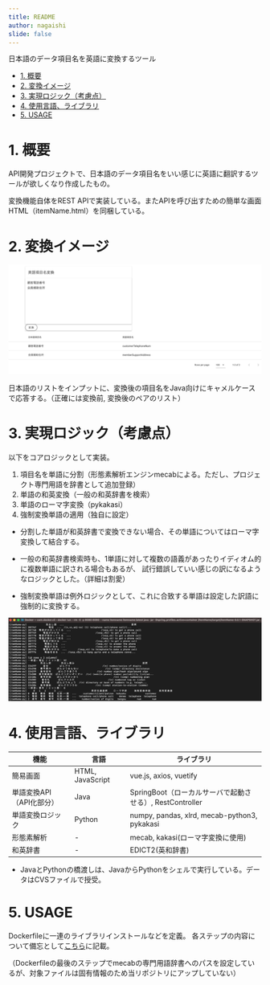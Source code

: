 ```yaml
---
title: README
author: nagaishi
slide: false
---
```

日本語のデータ項目名を英語に変換するツール

- [1. 概要](#1-概要)
- [2. 変換イメージ](#2-変換イメージ)
- [3. 実現ロジック（考慮点）](#3-実現ロジック考慮点)
- [4. 使用言語、ライブラリ](#4-使用言語ライブラリ)
- [5. USAGE](#5-usage)


# 1. 概要
API開発プロジェクトで、日本語のデータ項目名をいい感じに英語に翻訳するツールが欲しくなり作成したもの。

変換機能自体をREST APIで実装している。またAPIを呼び出すための簡単な画面HTML（itemName.html）を同梱している。

# 2. 変換イメージ

![簡易画面イメージ](/img/screen_image.png "簡易画面イメージ")

日本語のリストをインプットに、変換後の項目名をJava向けにキャメルケースで応答する。（正確には変換前, 変換後のペアのリスト）

# 3. 実現ロジック（考慮点）
以下をコアロジックとして実装。

1. 項目名を単語に分割（形態素解析エンジンmecabによる。ただし、プロジェクト専門用語を辞書として追加登録）
2. 単語の和英変換（一般の和英辞書を検索）
3. 単語のローマ字変換（pykakasi）
4. 強制変換単語の適用（独自に設定）

* 分割した単語が和英辞書で変換できない場合、その単語についてはローマ字変換して結合する。

* 一般の和英辞書検索時も、1単語に対して複数の語義があったりイディオム的に複数単語に訳される場合もあるが、
試行錯誤していい感じの訳になるようなロジックとした。（詳細は割愛）

* 強制変換単語は例外ロジックとして、これに合致する単語は設定した訳語に強制的に変換する。

![変換過程](/img/translate_sample.png "変換過程")

# 4. 使用言語、ライブラリ

|  機能  |  言語  |  ライブラリ  |
| ---- | ---- | ---- |
|  簡易画面  |  HTML, JavaScript  |  vue.js, axios, vuetify |
|  単語変換API（API化部分） | Java | SpringBoot（ローカルサーバで起動させる）, RestController| 
|  単語変換ロジック | Python | numpy, pandas, xlrd, mecab-python3, pykakasi |
|  形態素解析 | - | mecab, kakasi(ローマ字変換に使用) |
|  和英辞書 | - | EDICT2(英和辞書) |

* JavaとPythonの橋渡しは、JavaからPythonをシェルで実行している。データはCVSファイルで授受。

#  5. USAGE
Dockerfileに一連のライブラリインストールなどを定義。
各ステップの内容について備忘として[こちら](/%E5%8D%98%E8%AA%9E.md)に記載。

（Dockerfileの最後のステップでmecabの専門用語辞書へのパスを設定しているが、対象ファイルは固有情報のため当リポジトリにアップしていない）